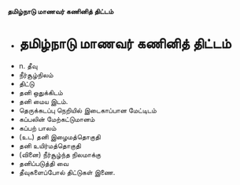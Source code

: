 **தமிழ்நாடு மாணவர் கணினித் திட்டம்**
- # தமிழ்நாடு மாணவர் கணினித் திட்டம்
- n. தீவு
- நீர்சூழ்நிலம்
- திட்டு
- தனி ஒதுக்கிடம்
- தனி மைய இடம்.
- தெருக்கடப்பு நெறியில் இடைகாப்பான மேட்டிடம்
- கப்பலின் மேற்கட்டுமானம்
- கப்பற் பாலம்
- (உட) தனி இழைமத்தொகுதி
- தனி உயிர்மத்தொகுதி
- (வினை) நீர்சூழ்ந்த நிலமாக்கு
- தனிப்படுத்தி வை
- தீவுகளைப்போல் திட்டுகள் இணை.

